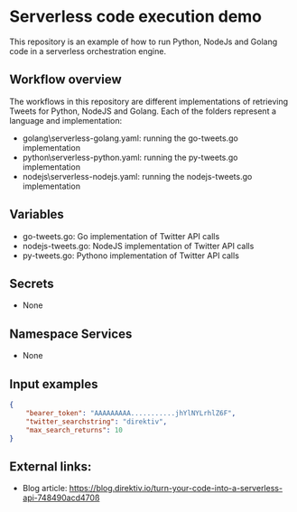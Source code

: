 # Serverless code execution demo

This repository is an example of how to run Python, NodeJs and Golang code in a serverless orchestration engine.

## Workflow overview

The workflows in this repository are different implementations of retrieving Tweets for Python, NodeJS and Golang. Each of the folders represent a language and implementation:
 - golang\serverless-golang.yaml: running the go-tweets.go implementation 
 - python\serverless-python.yaml: running the py-tweets.go implementation 
 - nodejs\serverless-nodejs.yaml: running the nodejs-tweets.go implementation 

## Variables

 - go-tweets.go: Go implementation of Twitter API calls
 - nodejs-tweets.go: NodeJS implementation of Twitter API calls
 - py-tweets.go: Pythono implementation of Twitter API calls

## Secrets

 - None

## Namespace Services

 - None

## Input examples

```json
{
    "bearer_token": "AAAAAAAAA...........jhYlNYLrhlZ6F",
    "twitter_searchstring": "direktiv",
    "max_search_returns": 10
}
```

## External links:

 - Blog article: https://blog.direktiv.io/turn-your-code-into-a-serverless-api-748490acd470ß